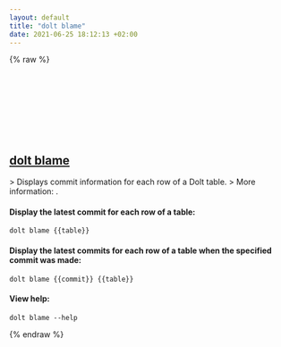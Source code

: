 ```yaml
---
layout: default
title: "dolt blame"
date: 2021-06-25 18:12:13 +02:00
---
```

{% raw %}
<h2 id="dolt-blame">
  <a href="/en/common/dolt-blame.html">dolt blame</a> <a href="#dolt-blame"><svg class="icon">
    <use href="/assets/images/unicode_sprite.svg#link" />
  </svg></a>
</h2>
> Displays commit information for each row of a Dolt table.
> More information: <http://github.com/dolthub/dolt>.

#### Display the latest commit for each row of a table:
```shell
dolt blame {{table}}
```
#### Display the latest commits for each row of a table when the specified commit was made:
```shell
dolt blame {{commit}} {{table}}
```
#### View help:
```shell
dolt blame --help
```
{% endraw %}